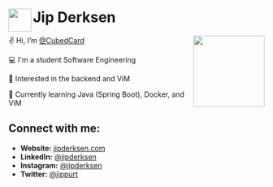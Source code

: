 # <img align="left" width="45" src="https://jipderksen.com/assets/jd2.png"> Jip Derksen

<img align="right" width="140" src="https://jipderksen.com/assets/me.jpeg">

✌️ Hi, I’m [@CubedCard](https://www.linkedin.com/in/jipderksen/)

💻 I'm a student Software Engineering

👀 Interested in the backend and ViM

🌱 Currently learning Java (Spring Boot), Docker, and ViM

## Connect with me:

- **Website:** [jipderksen.com](https://jipderksen.com/)
- **LinkedIn:** [@jipderksen](https://www.linkedin.com/in/jipderksen/)
- **Instagram:** [@jipderksen](https://www.instagram.com/jipderksen/)
- **Twitter:** [@jippurt](https://twitter.com/jippurt)
